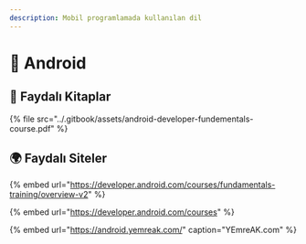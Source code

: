 ```yaml
---
description: Mobil programlamada kullanılan dil
---
```


# 📱 Android

## 📕 Faydalı Kitaplar

{% file src="../.gitbook/assets/android-developer-fundementals-course.pdf" %}

## 🌍 Faydalı Siteler

{% embed url="https://developer.android.com/courses/fundamentals-training/overview-v2" %}

{% embed url="https://developer.android.com/courses" %}

{% embed url="https://android.yemreak.com/" caption="YEmreAK.com" %}

